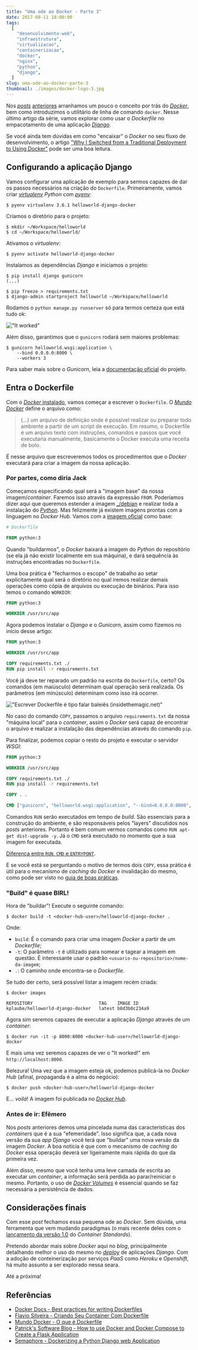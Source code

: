 ```yaml
---
title: "Uma ode ao Docker - Parte 3"
date: 2017-08-11 18:00:00
tags:
  [
    "desenvolvimento-web",
    "infraestrutura",
    "virtualizacao",
    "containerizacao",
    "docker",
    "nginx",
    "python",
    "django",
  ]
slug: uma-ode-ao-docker-parte-3
thumbnail: ./images/docker-logo-3.jpg
---
```


Nos [_posts_](/2017/01/14/uma-ode-ao-docker-parte-1.html "Uma ode ao Docker - Parte 1")
[anteriores](/2017/05/01/uma-ode-ao-docker-parte-2.html "Uma ode ao Docker - Parte 2")
arranhamos um pouco o conceito por trás do [_Docker_](/tag/docker.html "Leia mais sobre Docker"),
bem como introduzimos o utilitário de linha de comando `docker`. Nesse último artigo da série, vamos
explorar como usar o _Dockerfile_ no empacotamento de uma aplicação [_Django_](/tag/django.html "Leia mais sobre Django").

Se você ainda tem dúvidas em como "encaixar" o _Docker_ no seu fluxo de desenvolvimento,
o artigo ["Why I Switched from a Traditional Deployment to Using Docker"](http://www.patricksoftwareblog.com/why-i-switched-from-a-traditional-deployment-to-using-docker/ "Leia na íntegra")
pode ser uma boa leitura.

## Configurando a aplicação Django

Vamos configurar uma aplicação de exemplo para sermos capazes de dar os passos necessários
na criação do `Dockerfile`. Primeiramente, vamos criar
_[virtualenv](/tag/virtualenv.html "Leia mais sobre virtualenv") Python_ com [_pyenv_](/tag/pyenv.html "Leia mais sobre Pyenv"):

```
$ pyenv virtualenv 3.6.1 helloworld-django-docker
```

Criamos o diretório para o projeto:

```
$ mkdir ~/Workspace/helloworld
$ cd ~/Workspace/helloworld/
```

Ativamos o _virtualenv_:

```
$ pyenv activate helloworld-django-docker
```

Instalamos as dependências _Django_ e iniciamos o projeto:

```
$ pip install django gunicorn
(...)

$ pip freeze > requirements.txt
$ django-admin startproject helloworld ~/Workspace/helloworld
```

Rodamos o `python manage.py runserver` só para termos certeza que está tudo ok:

!["It worked"](./images/django-it-worked.png "It worked")

Além disso, garantimos que o `gunicorn` rodará sem maiores problemas:

```
$ gunicorn helloworld.wsgi:application \
    --bind 0.0.0.0:8000 \
    --workers 3
```

Para saber mais sobre o _Gunicorn_, leia a [documentação oficial](http://docs.gunicorn.org/en/stable/design.html "Documentação do Gunicorn") do projeto.

## Entra o Dockerfile

Com o [_Docker_ instalado](https://docs.docker.com/engine/installation/ "Instalando o Docker"),
vamos começar a escrever o `Dockerfile`. O [_Mundo Docker_](http://www.mundodocker.com.br/o-que-e-dockerfile/ "O que é o Dockerfile") define o arquivo como:

> (...) um arquivo de definição onde é possível realizar ou preparar todo ambiente a
> partir de um script de execução. Em resumo, o Dockerfile é um arquivo texto
> com instruções, comandos e passos que você executaria manualmente, basicamente
> o Docker executa uma receita de bolo.

É nesse arquivo que escreveremos todos os procedimentos que o _Docker_ executará para criar
a imagem da nossa aplicação.

### Por partes, como diria Jack

Começamos especificando qual será a "imagem base" da nossa imagem/_container_. Faremos isso
através da expressão `FROM`. Poderíamos dizer aqui que queremos estender a imagem [\_/debian](https://hub.docker.com/_/debian/ "Imagem Debian no Dockerhub")
e realizar toda a instalação do [_Python_](/tag/python.html "Leia mais sobre Python").
Mas felizmente já existem imagens prontas com a linguagem no _Docker Hub_.
Vamos com a [imagem oficial](https://hub.docker.com/_/python/ "Imagem Python no Docker Hub") como base:

```Dockerfile
# Dockerfile

FROM python:3
```

Quando "buildarmos", o _Docker_ baixará a imagem do _Python_ do repositório (se ela já não existir localmente
em sua máquina), e dará sequência às instruções encontradas no `Dockerfile`.

Uma boa prática é "fecharmos o escopo" de trabalho ao setar explicitamente qual será o
diretório no qual iremos realizar demais operações como cópia de arquivos ou execução de binários. Para isso
temos o comando `WORKDIR`:

```Dockerfile
FROM python:3

WORKDIR /usr/src/app
```

Agora podemos instalar o _Django_ e o _Gunicorn_, assim como fizemos no início desse artigo:

```Dockerfile
FROM python:3

WORKDIR /usr/src/app

COPY requirements.txt ./
RUN pip install -r requirements.txt
```

Você já deve ter reparado um padrão na escrita do `Dockerfile`, certo? Os comandos (em maiúsculo)
determinam qual operação será realizada. Os parâmetros (em minúsculo) determinam como isso irá ocorrer.

!["Escrever Dockerfile é tipo falar baleiês (insidethemagic.net)"](./images/docker-dory-whale.jpg "Escrever Dockerfile é tipo falar baleiês (insidethemagic.net)")

No caso do comando `COPY`, passamos o arquivo `requirements.txt` da nossa "máquina local" para
o _container_, assim o _Docker_ será capaz de encontrar o arquivo e realizar a instalação das dependências
através do comando `pip`.

Para finalizar, podemos copiar o resto do projeto e executar o servidor _WSGI_:

```Dockerfile
FROM python:3

WORKDIR /usr/src/app

COPY requirements.txt ./
RUN pip install -r requirements.txt

COPY . .

CMD ["gunicorn", "helloworld.wsgi:application", "--bind=0.0.0.0:8000", "--workers=3"]
```

Comandos `RUN` serão executados em tempo de _build_. São essenciais para a construção do ambiente,
e são responsáveis pelos "layers" discutidos nos _posts_ anteriores. Portanto é bem comum
vermos comandos como `RUN apt-get dist-upgrade -y`. Já o `CMD` será executado no momento que a sua
imagem for executada.

[Diferença entre `RUN`, `CMD` e `ENTRYPONT`](http://goinbigdata.com/docker-run-vs-cmd-vs-entrypoint/ "Docker RUN vs CMD vs ENTRYPOINT").

E se você está se perguntando o motivo de termos dois `COPY`, essa prática é útil para o mecanismo de _caching_
do _Docker_ e invalidação do mesmo, como pode ser visto no [guia de boas práticas](https://docs.docker.com/engine/userguide/eng-image/dockerfile_best-practices/#add-or-copy "Dockerfile best practices").

### "Build" é quase BIRL!

Hora de "buildar"! Execute o seguinte comando:

```
$ docker build -t <docker-hub-user>/helloworld-django-docker .
```

Onde:

- `build`: É o comando para criar uma imagem _Docker_ a partir de um _Dockerfile_;
- `-t`: O parâmetro `-t` é utilizado para nomear e tagear a imagem em questão.
  É interessante usar o padrão `<usuario-ou-repositorio>/nome-da-imagem`;
- `.`: O caminho onde encontra-se o _Dockerfile_.

Se tudo der certo, será possível listar a imagem recém criada:

```
$ docker images

REPOSITORY                         TAG    IMAGE ID
kplaube/helloworld-django-docker   latest b8d3b0c234a9
```

Agora sim seremos capazes de executar a aplicação _Django_ através de um _container_:

```
$ docker run -it -p 8000:8000 <docker-hub-user>/helloworld-django-docker
```

E mais uma vez seremos capazes de ver o "It worked!" em `http://localhost:8000`.

Belezura! Uma vez que a imagem esteja ok, podemos publicá-la no _Docker Hub_ (afinal,
propaganda é a alma do negócio):

```
$ docker push <docker-hub-user>/helloworld-django-docker
```

E... _voilá_! A imagem foi publicada no [_Docker Hub_](https://hub.docker.com/r/kplaube/helloworld-django-docker/).

### Antes de ir: Efêmero

Nos _posts_ anteriores demos uma pincelada numa das características dos _containers_
que é a sua "efemeridade". Isso significa que, a cada nova versão da sua _app Django_
você terá que "buildar" uma nova versão da imagem _Docker_. A boa notícia é que com
o mecanismo de _caching_ do _Docker_ essa operação deverá ser ligeiramente mais
rápida do que da primeira vez.

Além disso, mesmo que você tenha uma leve camada de escrita ao executar um _container_,
a informação será perdida ao parar/reiniciar o mesmo. Portanto, o uso de [_Docker Volumes_](https://docs.docker.com/engine/admin/volumes/volumes/ "Use volumes")
é essencial quando se faz necessária a persistência de dados.

## Considerações finais

Com esse _post_ fechamos essa pequena ode ao _Docker_. Sem dúvida, uma ferramenta que vem mudando
paradigmas (o mais recente deles com o [lançamento da versão 1.0](https://www.opencontainers.org/announcement/2017/07/19/open-container-initiative-oci-releases-v1-0-of-container-standards "Open Container Initiative (OCI) Releases v1.0 of Container Standards") do _Container Standards_).

Pretendo abordar mais sobre _Docker_ aqui no _blog_, principalmente detalhando melhor
o uso do mesmo no [_deploy_](/tag/deploy.html "Leia mais sobre deploy") de aplicações _Django_.
Com a adoção de conteinerização por serviços _PaaS_ como _Heroku_ e _Openshift_,
há muito assunto a ser explorado nessa seara.

Até a próxima!

## Referências

- [Docker Docs - Best practices for writing Dockerfiles](https://docs.docker.com/engine/userguide/eng-image/dockerfile_best-practices/)
- [Flavio Silveira - Criando Seu Container Com Dockerfile](http://flaviosilveira.com/2017/criando-seu-container-com-dockerfile/)
- [Mundo Docker - O que é Dockerfile](http://www.mundodocker.com.br/o-que-e-dockerfile/)
- [Patrick's Software Blog - How to use Docker and Docker Compose to Create a Flask Application](http://www.patricksoftwareblog.com/how-to-use-docker-and-docker-compose-to-create-a-flask-application/)
- [Semaphore - Dockerizing a Python Django web Application](https://semaphoreci.com/community/tutorials/dockerizing-a-python-django-web-application)
